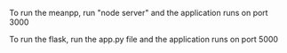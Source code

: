 To run the meanpp, run "node server" and the application runs on port 3000

To run the flask, run the app.py file and the application runs on port 5000 
